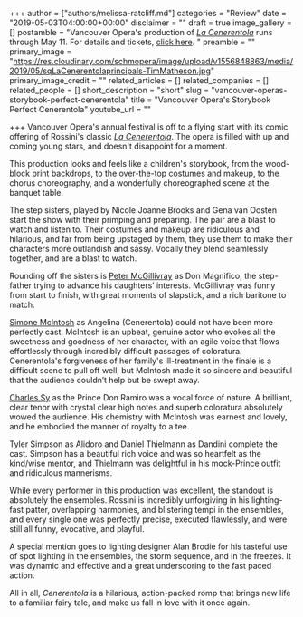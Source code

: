 +++
author = ["authors/melissa-ratcliff.md"]
categories = "Review"
date = "2019-05-03T04:00:00+00:00"
disclaimer = ""
draft = true
image_gallery = []
postamble = "Vancouver Opera's production of [_La Cenerentola_](https://www.vancouveropera.ca/cenerentola/) runs through May 11. For details and tickets, [click here](https://www.vancouveropera.ca/cenerentola/). "
preamble = ""
primary_image = "https://res.cloudinary.com/schmopera/image/upload/v1556848863/media/2019/05/sqLaCenerentolaprincipals-TimMatheson.jpg"
primary_image_credit = ""
related_articles = []
related_companies = []
related_people = []
short_description = "short"
slug = "vancouver-operas-storybook-perfect-cenerentola"
title = "Vancouver Opera's Storybook Perfect Cenerentola"
youtube_url = ""

+++
Vancouver Opera's annual festival is off to a flying start with its comic offering of Rossini's classic [_La Cenerentola_](https://www.vancouveropera.ca/cenerentola/). The opera is filled with up and coming young stars, and doesn't disappoint for a moment. 

This production looks and feels like a children's storybook, from the wood-block print backdrops, to the over-the-top costumes and makeup, to the chorus choreography, and a wonderfully choreographed scene at the banquet table. 

The step sisters, played by Nicole Joanne Brooks and Gena van Oosten start the show with their primping and preparing. The pair are a blast to watch and listen to. Their costumes and makeup are ridiculous and hilarious, and far from being upstaged by them, they use them to make their characters more outlandish and sassy. Vocally they blend seamlessly together, and are a blast to watch. 

Rounding off the sisters is [Peter McGillivray](/scene/people/peter-mcgillivray/) as Don Magnifico, the step-father trying to advance his daughters’ interests. McGillivray was funny from start to finish, with great moments of slapstick, and a rich baritone to match. 

[Simone McIntosh](/scene/people/simone-mcintosh/) as Angelina (Cenerentola) could not have been more perfectly cast. McIntosh is an upbeat, genuine actor who evokes all the sweetness and goodness of her character, with an agile voice that flows effortlessly through incredibly difficult passages of coloratura. Cenerentola's forgiveness of her family's ill-treatment in the finale is a difficult scene to pull off well, but McIntosh made it so sincere and beautiful that the audience couldn’t help but be swept away. 

[Charles Sy](/scene/people/charles-sy/) as the Prince Don Ramiro was a vocal force of nature. A brilliant, clear tenor with crystal clear high notes and superb coloratura absolutely wowed the audience. His chemistry with McIntosh was earnest and lovely, and he embodied the manner of royalty to a tee.

Tyler Simpson as Alidoro and Daniel Thielmann as Dandini complete the cast. Simpson has a beautiful rich voice and was so heartfelt as the kind/wise mentor, and Thielmann was delightful in his mock-Prince outfit and ridiculous mannerisms. 

While every performer in this production was excellent, the standout is absolutely the ensembles. Rossini is incredibly unforgiving in his lighting-fast patter, overlapping harmonies, and blistering tempi in the ensembles, and every single one was perfectly precise, executed flawlessly, and were still all funny, evocative, and playful. 

A special mention goes to lighting designer Alan Brodie for his tasteful use of spot lighting in the ensembles, the storm sequence, and in the freezes. It was dynamic and effective and a great underscoring to the fast paced action. 

All in all, _Cenerentola_ is a hilarious, action-packed romp that brings new life to a familiar fairy tale, and make us fall in love with it once again.